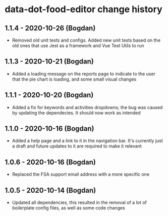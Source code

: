 # data-dot-food-editor change history


## 1.1.4 - 2020-10-26 (Bogdan)

- Removed old unit tests and configs. Added new unit tests based on the old ones
  that use Jest as a framework and Vue Test Utils to run

## 1.1.3 - 2020-10-21 (Bogdan)

- Added a loading message on the reports page to indicate to the user that the
  pie chart is loading, and some small visual changes

## 1.1.1 - 2020-10-20 (Bogdan)

- Added a fix for keywords and activities dropdowns; the bug was caused by
  updating the dependecies. It should now work as intended

## 1.1.0 - 2020-10-16 (Bogdan)

- Added a help page and a link to it in the navigation bar. It's currently just
  a draft and future updates to it are required to make it relevant

## 1.0.6 - 2020-10-16 (Bogdan)

- Replaced the FSA support email address with a more specific one

## 1.0.5 - 2020-10-14 (Bogdan)

- Updated all dependencies, this resulted in the removal of a lot of boilerplate
  config files, as well as some code changes
